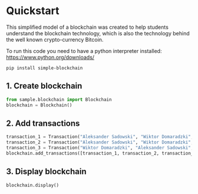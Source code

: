 # Quickstart

This simplified model of a blockchain was created to help students understand the blockchain technology, which is also the technology behind the well known crypto-currency Bitcoin.

To run this code you need to have a python interpreter installed: <https://www.python.org/downloads/>

```text
pip install simple-blockchain
```

## 1. Create blockchain
```python
from sample.blockchain import Blockchain
blockchain = Blockchain()
```
## 2. Add transactions
```python
transaction_1 = Transaction("Aleksander Sadowski", "Wiktor Domaradzki", 1.00)
transaction_2 = Transaction("Aleksander Sadowski", "Wiktor Domaradzki", 2.50)
transaction_3 = Transaction("Wiktor Domaradzki", "Aleksander Sadowski", 3.50)
blockchain.add_transactions([transaction_1, transaction_2, transaction_3])
```
## 3. Display blockchain
```python
blockchain.display()
```
